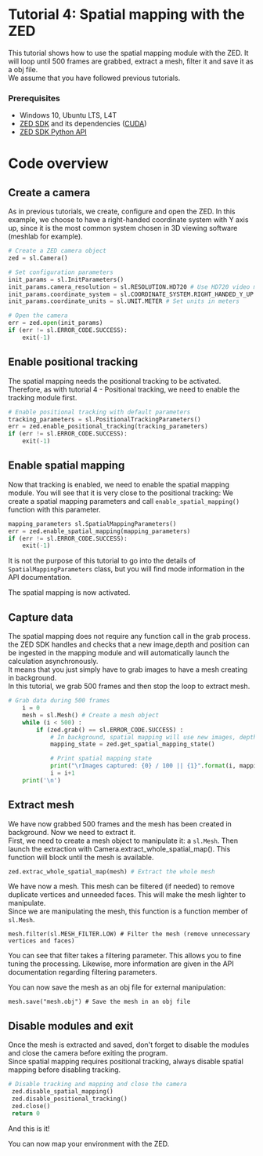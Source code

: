 # Tutorial 4: Spatial mapping with the ZED

This tutorial shows how to use the spatial mapping module with the ZED. It will loop until 500 frames are grabbed, extract a mesh, filter it and save it as a obj file.<br/>
We assume that you have followed previous tutorials.

### Prerequisites

- Windows 10, Ubuntu LTS, L4T
- [ZED SDK](https://www.stereolabs.com/developers/) and its dependencies ([CUDA](https://developer.nvidia.com/cuda-downloads))
- [ZED SDK Python API](https://www.stereolabs.com/docs/app-development/python/install/)

# Code overview
## Create a camera

As in previous tutorials, we create, configure and open the ZED. In this example, we choose to have a right-handed coordinate system  with Y axis up, since it is the most common system chosen in 3D viewing software (meshlab for example).

``` python
# Create a ZED camera object
zed = sl.Camera()

# Set configuration parameters
init_params = sl.InitParameters()
init_params.camera_resolution = sl.RESOLUTION.HD720 # Use HD720 video mode (default fps: 60)
init_params.coordinate_system = sl.COORDINATE_SYSTEM.RIGHT_HANDED_Y_UP # Use a right-handed Y-up coordinate system
init_params.coordinate_units = sl.UNIT.METER # Set units in meters

# Open the camera
err = zed.open(init_params)
if (err != sl.ERROR_CODE.SUCCESS):
    exit(-1)
```

## Enable positional tracking

The spatial mapping needs the positional tracking to be activated. Therefore, as with tutorial 4 - Positional tracking, we need to enable the tracking module first.

```python
# Enable positional tracking with default parameters
tracking_parameters = sl.PositionalTrackingParameters()
err = zed.enable_positional_tracking(tracking_parameters)
if (err != sl.ERROR_CODE.SUCCESS):
    exit(-1)
```

## Enable spatial mapping

Now that tracking is enabled, we need to enable the spatial mapping module. You will see that it is very close to the positional tracking: We create a spatial mapping parameters and call `enable_spatial_mapping()` function with this parameter.

```python
mapping_parameters sl.SpatialMappingParameters()
err = zed.enable_spatial_mapping(mapping_parameters)
if (err != sl.ERROR_CODE.SUCCESS):
    exit(-1)
```

It is not the purpose of this tutorial to go into the details of `SpatialMappingParameters` class, but you will find mode information in the API documentation.

The spatial mapping is now activated.

## Capture data

The spatial mapping does not require any function call in the grab process. the ZED SDK handles and checks that a new image,depth and position can be ingested in the mapping module and will automatically launch the calculation asynchronously.<br/>
It means that you just simply have to grab images to have a mesh creating in background.<br/>
In this tutorial, we grab 500 frames and then stop the loop to extract mesh.

```python
# Grab data during 500 frames
	i = 0
	mesh = sl.Mesh() # Create a mesh object
	while (i < 500) :
		if (zed.grab() == sl.ERROR_CODE.SUCCESS) :
			# In background, spatial mapping will use new images, depth and pose to create and update the mesh. No specific functions are required here
			mapping_state = zed.get_spatial_mapping_state()

			# Print spatial mapping state
			print("\rImages captured: {0} / 100 || {1}".format(i, mapping_state))
			i = i+1
	print('\n')
```

## Extract mesh

We have now grabbed 500 frames and the mesh has been created in background. Now we need to extract it.<br/>
First, we need to create a mesh object to manipulate it: a `sl.Mesh`. Then launch the extraction with Camera.extract_whole_spatial_map(). This function will block until the mesh is available.

```python
zed.extrac_whole_spatial_map(mesh) # Extract the whole mesh
```

We have now a mesh. This mesh can be filtered (if needed) to remove duplicate vertices and unneeded faces. This will make the mesh lighter to manipulate.<br/>
Since we are manipulating the mesh, this function is a function member of `sl.Mesh`.<br/>

```
mesh.filter(sl.MESH_FILTER.LOW) # Filter the mesh (remove unnecessary vertices and faces)
 ```

You can see that filter takes a filtering parameter. This allows you to fine tuning the processing. Likewise, more information are given in the API documentation regarding filtering parameters.


You can now save the mesh as an obj file for external manipulation:

```
mesh.save("mesh.obj") # Save the mesh in an obj file
```

## Disable modules and exit

Once the mesh is extracted and saved, don't forget to disable the modules and close the camera before exiting the program.<br/>
Since spatial mapping requires positional tracking, always disable spatial mapping before disabling tracking.

```python
# Disable tracking and mapping and close the camera
 zed.disable_spatial_mapping()
 zed.disable_positional_tracking()
 zed.close()
 return 0
```

And this is it!<br/>

You can now map your environment with the ZED.

